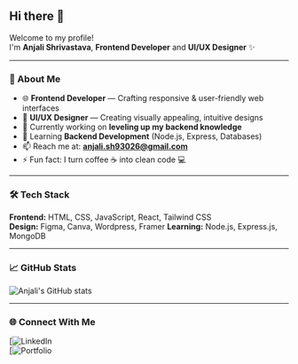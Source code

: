 ## Hi there 👋

Welcome to my profile!  
I'm **Anjali Shrivastava**, **Frontend Developer** and **UI/UX Designer** ✨

---

### 🌟 About Me
- 🌐 **Frontend Developer** — Crafting responsive & user-friendly web interfaces  
- 🎨 **UI/UX Designer** — Creating visually appealing, intuitive designs  
- 🔭 Currently working on **leveling up my backend knowledge**  
- 🌱 Learning **Backend Development** (Node.js, Express, Databases)  
- 📫 Reach me at: **anjali.sh93026@gmail.com**  
- ⚡ Fun fact: I turn coffee ☕ into clean code 💻  

---

### 🛠️ Tech Stack
**Frontend:** HTML, CSS, JavaScript, React, Tailwind CSS  
**Design:** Figma, Canva, Wordpress, Framer
**Learning:** Node.js, Express.js, MongoDB  

---

### 📈 GitHub Stats
![Anjali's GitHub stats](https://github-readme-stats.vercel.app/api?username=AnjaliShrivastava&show_icons=true&theme=radical)

---

### 🌐 Connect With Me
[![LinkedIn](https://www.linkedin.com/in/anjali-shrivastava-15187b22a/)  
[![Portfolio](https://anjali-shrivastava-portfolio.netlify.app/)

